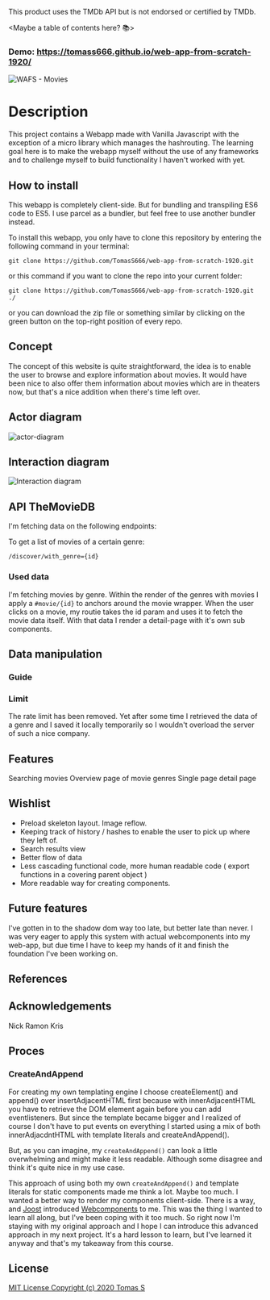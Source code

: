 This product uses the TMDb API but is not endorsed or certified by TMDb.

<Maybe a table of contents here? 📚>

### Demo: https://tomass666.github.io/web-app-from-scratch-1920/

![WAFS - Movies](https://user-images.githubusercontent.com/49723502/74514641-4b9d7180-4f0d-11ea-894b-5f32e328dcfc.png)

# Description
This project contains a Webapp made with Vanilla Javascript with the exception of a micro library which manages the hashrouting. The learning goal here is to make the webapp myself without the use of any frameworks and to challenge myself to build functionality I haven't worked with yet.

## How to install
This webapp is completely client-side. But for bundling and transpiling ES6 code to ES5. I use parcel as a bundler, but feel free to use another bundler instead.

To install this webapp, you only have to clone this repository by entering the following command in your terminal:

```git clone https://github.com/TomasS666/web-app-from-scratch-1920.git```

or this command if you want to clone the repo into your current folder:

```git clone https://github.com/TomasS666/web-app-from-scratch-1920.git ./```

or you can download the zip file or something similar by clicking on the green button on the top-right position of every repo.


## Concept
The concept of this website is quite straightforward, the idea is to enable the user to browse and explore information about movies. 
It would have been nice to also offer them information about movies which are in theaters now, but that's a nice addition when there's time left over. 


## Actor diagram
![actor-diagram](https://github.com/TomasS666/web-app-from-scratch-1920/blob/master/images-project/Actor.diagram.png)

## Interaction diagram
![Interaction diagram](https://github.com/TomasS666/web-app-from-scratch-1920/blob/master/images-project/Interaction-diagram.png)
## API TheMovieDB
I'm fetching data on the following endpoints:

To get a list of movies of a certain genre:
```
/discover/with_genre={id}
```

### Used data
I'm fetching movies by genre. Within the render of the genres with movies I apply a ```#movie/{id}``` to anchors around the movie wrapper. When the user clicks on a movie, my routie takes the id param and uses it to fetch the movie data itself. With that data I render a detail-page with it's own sub components.

## Data manipulation

### Guide

### Limit
The rate limit has been removed. Yet after some time I retrieved the data of a genre and I saved it locally temporarily so I wouldn't overload the server of such a nice company. 

## Features
Searching movies
Overview page of movie genres
Single page detail page

## Wishlist
* Preload skeleton layout. Image reflow.
* Keeping track of history / hashes to enable the user to pick up where they left of.
* Search results view
* Better flow of data
* Less cascading functional code, more human readable code ( export functions in a covering parent object )
* More readable way for creating components.

## Future features
I've gotten in to the shadow dom way too late, but better late than never. I was very eager to apply this system with actual webcomponents into my web-app, but due time I have to keep my hands of it and finish the foundation I've been working on.

## References

## Acknowledgements
Nick
Ramon 
Kris

## Proces
### CreateAndAppend
For creating my own templating engine I choose createElement() and append() over insertAdjacentHTML first because with innerAdjacentHTML you have to retrieve the DOM element again before you can add eventlisteners. 
But since the template became bigger and I realized of course I don't have to put events on everything I started using a mix of both innerAdjacdntHTML with template literals and createAndAppend().

But, as you can imagine, my ```createAndAppend()``` can look a little overwhelming and might make it less readable. Although some disagree and think it's quite nice in my use case.

This approach of using both my own ```createAndAppend()``` and template literals for static components made me think a lot. Maybe too much. I wanted a better way to render my components client-side. There is a way, and [Joost](https://github.com/joostf) introduced [Webcomponents](https://developer.mozilla.org/en-US/docs/Web/Web_Components) to me. This was the thing I wanted to learn all along, but I've been coping with it too much. So right now I'm staying with my original approach and I hope I can introduce this advanced approach in my next project. It's a hard lesson to learn, but I've learned it anyway and that's my takeaway from this course.

## License

[MIT License Copyright (c) 2020 Tomas S](https://github.com/TomasS666/web-app-from-scratch-1920/blob/master/LICENSE)
